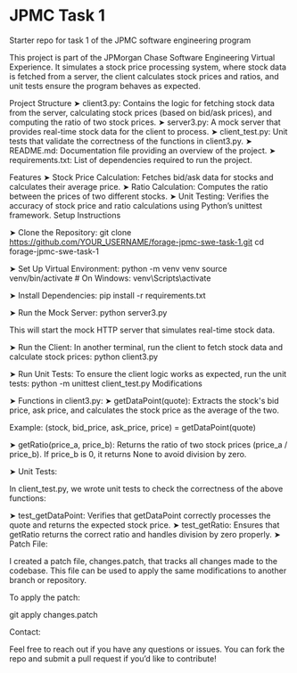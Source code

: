 # JPMC Task 1
Starter repo for task 1 of the JPMC software engineering program

This project is part of the JPMorgan Chase Software Engineering Virtual Experience. It simulates a stock price processing system, where stock data is fetched from a server, the client calculates stock prices and ratios, and unit tests ensure the program behaves as expected.

Project Structure
➤ client3.py: Contains the logic for fetching stock data from the server, calculating stock prices (based on bid/ask prices), and computing the ratio of two stock prices.
➤ server3.py: A mock server that provides real-time stock data for the client to process.
➤ client_test.py: Unit tests that validate the correctness of the functions in client3.py.
➤ README.md: Documentation file providing an overview of the project.
➤ requirements.txt: List of dependencies required to run the project.


Features
➤ Stock Price Calculation: Fetches bid/ask data for stocks and calculates their average price.
➤ Ratio Calculation: Computes the ratio between the prices of two different stocks.
➤ Unit Testing: Verifies the accuracy of stock price and ratio calculations using Python’s unittest framework.
Setup Instructions


➤ Clone the Repository:
git clone https://github.com/YOUR_USERNAME/forage-jpmc-swe-task-1.git
cd forage-jpmc-swe-task-1

➤ Set Up Virtual Environment:
python -m venv venv
source venv/bin/activate    # On Windows: venv\Scripts\activate

➤ Install Dependencies:
pip install -r requirements.txt

➤ Run the Mock Server:
python server3.py

This will start the mock HTTP server that simulates real-time stock data.

➤ Run the Client: In another terminal, run the client to fetch stock data and calculate stock prices:
python client3.py

➤ Run Unit Tests: To ensure the client logic works as expected, run the unit tests:
python -m unittest client_test.py
Modifications

➤ Functions in client3.py:
➤ getDataPoint(quote): Extracts the stock's bid price, ask price, and calculates the stock price as the average of the two.

Example:
(stock, bid_price, ask_price, price) = getDataPoint(quote)

➤ getRatio(price_a, price_b): Returns the ratio of two stock prices (price_a / price_b). If price_b is 0, it returns None to avoid division by zero.

➤ Unit Tests:

In client_test.py, we wrote unit tests to check the correctness of the above functions:

➤ test_getDataPoint: Verifies that getDataPoint correctly processes the quote and returns the expected stock price.
➤ test_getRatio: Ensures that getRatio returns the correct ratio and handles division by zero properly.
➤ Patch File:

I created a patch file, changes.patch, that tracks all changes made to the codebase. This file can be used to apply the same modifications to another branch or repository.

To apply the patch:

git apply changes.patch

Contact:

Feel free to reach out if you have any questions or issues. You can fork the repo and submit a pull request if you’d like to contribute!
